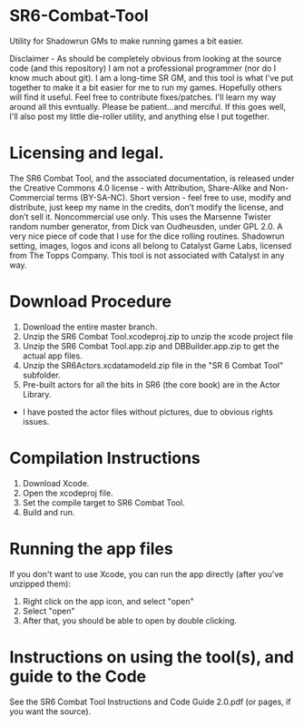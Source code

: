 # SR6-Combat-Tool
Utility for Shadowrun GMs to make running games a bit easier.

Disclaimer - As should be completely obvious from looking at the source code (and this repository) I am not a professional programmer (nor do I know much about git). I am a long-time SR GM, and this tool is what I've put together to make it a bit easier for me to run my games. Hopefully others will find it useful. Feel free to contribute fixes/patches. I'll learn my way around all this evntually. Please be patient...and merciful. If this goes well, I'll also post my little die-roller utility, and anything else I put together.

# Licensing and legal.
The SR6 Combat Tool, and the associated documentation, is released under the Creative Commons 4.0 license - with Attribution, Share-Alike and Non-Commercial terms (BY-SA-NC). Short version - feel free to use, modify and distribute, just keep my name in the credits, don’t modify the license, and don’t sell it. Noncommercial use only.
This uses the Marsenne Twister random number generator, from Dick van Oudheusden, under GPL 2.0. A very nice piece of code that I use for the dice rolling routines.
Shadowrun setting, images, logos and icons all belong to Catalyst Game Labs, licensed from The Topps Company. This tool is not associated with Catalyst in any way.

# Download Procedure
1. Download the entire master branch.
2. Unzip the SR6 Combat Tool.xcodeproj.zip to unzip the xcode project file
3. Unzip the SR6 Combat Tool.app.zip and DBBuilder.app.zip to get the actual app files.
4. Unzip the SR6Actors.xcdatamodeld.zip file in the "SR 6 Combat Tool" subfolder.
5. Pre-built actors for all the bits in SR6 (the core book) are in the Actor Library.
  - I have posted the actor files without pictures, due to obvious rights issues.

# Compilation Instructions
1. Download Xcode.
2. Open the xcodeproj file.
3. Set the compile target to SR6 Combat Tool.
4. Build and run.

# Running the app files
If you don't want to use Xcode, you can run the app directly (after you've unzipped them):
1. Right click on the app icon, and select "open"
2. Select "open"
3. After that, you should be able to open by double clicking.

# Instructions on using the tool(s), and guide to the Code
See the SR6 Combat Tool Instructions and Code Guide 2.0.pdf (or pages, if you want the source).
